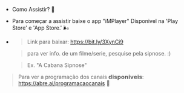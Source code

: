 * Como Assistir? 📃
* Para começar a assistir baixe o app "iMPlayer" Disponivel na 'Play Store' e 'App Store.' 🌬️
*  > Link para baixar: https://bit.ly/3XynCi9
   
   > para ver info. de um filme/serie, pesquise pela sipnose. :)

    > Ex. "A Cabana Sipnose"
> Para ver a programação dos canais 𝗱𝗶𝘀𝗽𝗼𝗻𝗶𝘃𝗲𝗶𝘀:
https://abre.ai/programacaocanais 🦊
